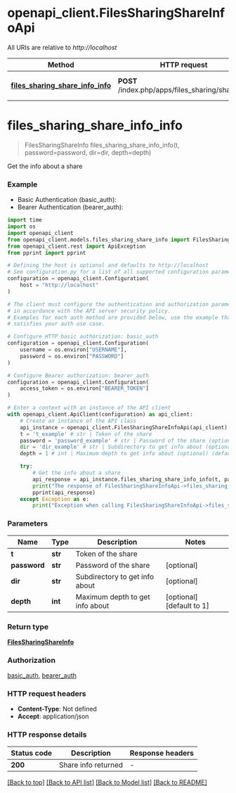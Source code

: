 # openapi_client.FilesSharingShareInfoApi

All URIs are relative to *http://localhost*

Method | HTTP request | Description
------------- | ------------- | -------------
[**files_sharing_share_info_info**](FilesSharingShareInfoApi.md#files_sharing_share_info_info) | **POST** /index.php/apps/files_sharing/shareinfo | Get the info about a share


# **files_sharing_share_info_info**
> FilesSharingShareInfo files_sharing_share_info_info(t, password=password, dir=dir, depth=depth)

Get the info about a share

### Example

* Basic Authentication (basic_auth):
* Bearer Authentication (bearer_auth):
```python
import time
import os
import openapi_client
from openapi_client.models.files_sharing_share_info import FilesSharingShareInfo
from openapi_client.rest import ApiException
from pprint import pprint

# Defining the host is optional and defaults to http://localhost
# See configuration.py for a list of all supported configuration parameters.
configuration = openapi_client.Configuration(
    host = "http://localhost"
)

# The client must configure the authentication and authorization parameters
# in accordance with the API server security policy.
# Examples for each auth method are provided below, use the example that
# satisfies your auth use case.

# Configure HTTP basic authorization: basic_auth
configuration = openapi_client.Configuration(
    username = os.environ["USERNAME"],
    password = os.environ["PASSWORD"]
)

# Configure Bearer authorization: bearer_auth
configuration = openapi_client.Configuration(
    access_token = os.environ["BEARER_TOKEN"]
)

# Enter a context with an instance of the API client
with openapi_client.ApiClient(configuration) as api_client:
    # Create an instance of the API class
    api_instance = openapi_client.FilesSharingShareInfoApi(api_client)
    t = 't_example' # str | Token of the share
    password = 'password_example' # str | Password of the share (optional)
    dir = 'dir_example' # str | Subdirectory to get info about (optional)
    depth = 1 # int | Maximum depth to get info about (optional) (default to 1)

    try:
        # Get the info about a share
        api_response = api_instance.files_sharing_share_info_info(t, password=password, dir=dir, depth=depth)
        print("The response of FilesSharingShareInfoApi->files_sharing_share_info_info:\n")
        pprint(api_response)
    except Exception as e:
        print("Exception when calling FilesSharingShareInfoApi->files_sharing_share_info_info: %s\n" % e)
```


### Parameters

Name | Type | Description  | Notes
------------- | ------------- | ------------- | -------------
 **t** | **str**| Token of the share | 
 **password** | **str**| Password of the share | [optional] 
 **dir** | **str**| Subdirectory to get info about | [optional] 
 **depth** | **int**| Maximum depth to get info about | [optional] [default to 1]

### Return type

[**FilesSharingShareInfo**](FilesSharingShareInfo.md)

### Authorization

[basic_auth](../README.md#basic_auth), [bearer_auth](../README.md#bearer_auth)

### HTTP request headers

 - **Content-Type**: Not defined
 - **Accept**: application/json

### HTTP response details
| Status code | Description | Response headers |
|-------------|-------------|------------------|
**200** | Share info returned |  -  |

[[Back to top]](#) [[Back to API list]](../README.md#documentation-for-api-endpoints) [[Back to Model list]](../README.md#documentation-for-models) [[Back to README]](../README.md)

